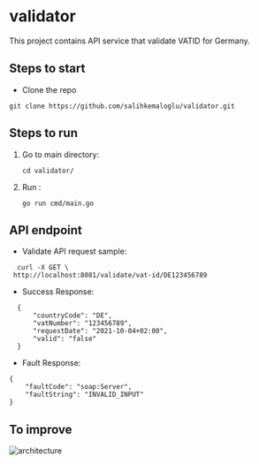# validator

This project contains API service that validate VATID for Germany.

## Steps to start

-  Clone the repo
  ```
  git clone https://github.com/salihkemaloglu/validator.git
   ```

## Steps to run

1. Go to main directory:
   ```
   cd validator/
   ```
2. Run :
   ```
   go run cmd/main.go
   ```

 ## API endpoint
  - Validate API request sample:
   ```
     curl -X GET \
    http://localhost:8081/validate/vat-id/DE123456789
   ```

   - Success Response:

  ```
    {
        "countryCode": "DE",
        "vatNumber": "123456789",
        "requestDate": "2021-10-04+02:00",
        "valid": "false"
    }

  ```
   - Fault Response:

    {
        "faultCode": "soap:Server",
        "faultString": "INVALID_INPUT"
    }

## To improve
![architecture](https://freepngimg.com/thumb/street_fighter/35134-8-street-fighter-ii-image.png)